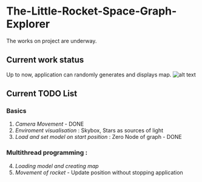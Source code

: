 # The-Little-Rocket-Space-Graph-Explorer
The works on project are underway.

## Current work status 
Up to now, application can randomly generates and displays map. 
![alt text](https://db3pap002files.storage.live.com/y4me3ubEkCCNf_-mIpaqO8GKBCtX6TeCqQyXG778i4Qj8gmOIIPu07D4CJrramP0M5eFIBMtS6PKEmUI5WJoIly2q7HXVnyzJ8_IghRA2_vA94qdfNG9fYUujOBjhYgpitMRQo6YcWPIyFGAhQB1Jc4GTfFSgNFmJsQP4qSsxLo3KM9eC0E6Z6SZ0euSsE7Cs2e20Xx8OprU-JuFfPixH58FQ/current.jpg?psid=1&width=943&height=653)

## Current TODO List 

### Basics
1) *Camera Movement* - DONE
2) *Enviroment visualisation* : Skybox, Stars as sources of light
3) *Load and set model on start position* : Zero Node of graph - DONE

### Multithread programming :

4) *Loading model and creating map*
5) *Movement of rocket* - Update position without stopping application
